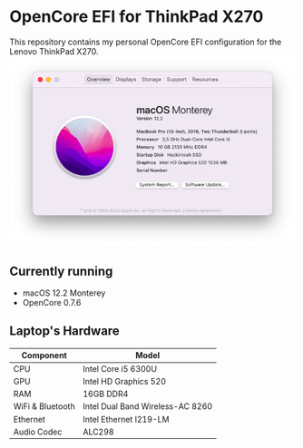 # OpenCore EFI for ThinkPad X270
This repository contains my personal OpenCore EFI configuration for the Lenovo ThinkPad X270.
![About This Mac](about.png)

## Currently running
- macOS 12.2 Monterey
- OpenCore 0.7.6

## Laptop's Hardware
| Component        | Model                            |
| ---------------- | -------------------------------- |
| CPU              | Intel Core i5 6300U              |
| GPU              | Intel HD Graphics 520            |
| RAM              | 16GB DDR4                        |
| WiFi & Bluetooth | Intel Dual Band Wireless-AC 8260 |
| Ethernet         | Intel Ethernet I219-LM           |
| Audio Codec      | ALC298                           |
